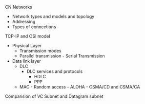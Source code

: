 CN
Networks
- Network types and models and topology
- Addressing
- Types of connections

TCP-IP and OSI model
- Physical Layer
	- Transmission modes
	- Parallel transmission - Serial Transmission
- Data link layer
	- DLC
		- DLC services and protocols
			- HDLC
			- PPP
	- MAC
			- Random access - ALOHA
			- CSMA/CD and CSMA/CA


Comparision of VC Subnet and Datagram subnet